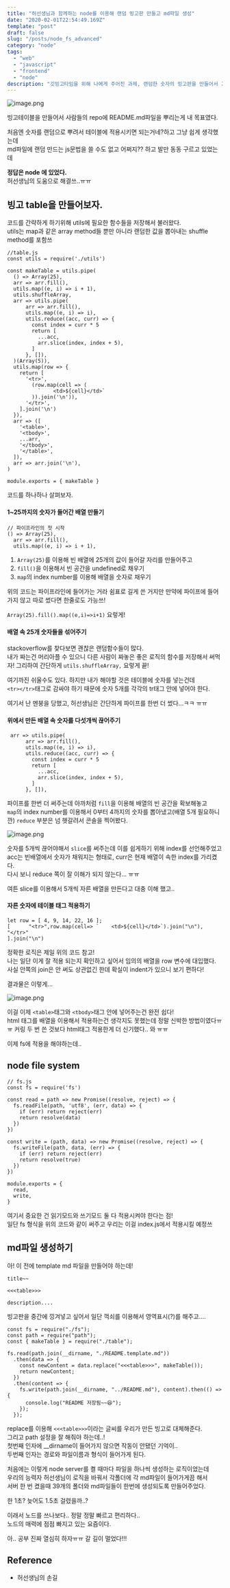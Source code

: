 ```yaml
---
title: "허선생님과 함께하는 node를 이용해 랜덤 빙고판 만들고 md파일 생성"
date: "2020-02-01T22:54:49.169Z"
template: "post"
draft: false
slug: "/posts/node_fs_advanced"
category: "node"
tags:
  - "web"
  - "javascript"
  - "frontend"
  - "node"
description: "깃빙고타임을 위해 나에게 주어진 과제, 랜덤한 숫자의 빙고판을 만들어서 그걸 40명의 repo에 md파일로 뿌리기. 처음엔 쉽게만 생각했는데 도저히 아이디어가 떠오르지 않았던 것... 또다시 허선생님의 도움을 받았다 ㅠㅠ"
---
```


![image.png](https://images.velog.io/post-images/dooreplay/0b9dc850-45ad-11ea-80bd-fb4dd3073590/image.png)

빙고테이블을 만들어서 사람들의 repo에 README.md파일을 뿌리는게 내 목표였다.<br />

처음엔 숫자를 랜덤으로 뿌려서 테이블에 적용시키면 되는거네?하고 그냥 쉽게 생각했는데<br />
md파일에 랜덤 만드는 js문법을 쓸 수도 없고 어쩌지?? 하고 발만 동동 구르고 있었는데

<b>정답은 node 에 있었다.</b> <br />
허선생님의 도움으로 해결쓰..ㅠㅠ

## 빙고 table을 만들어보자.

코드를 간략하게 하기위해 utils에 필요한 함수들을 저장해서 불러왔다.<br />
utils는 map과 같은 array method들 뿐만 아니라 랜덤한 값을 뽑아내는 shuffle method를 포함쓰

```
//table.js
const utils = require('./utils')

const makeTable = utils.pipe(
  () => Array(25),
  arr => arr.fill(),
  utils.map((e, i) => i + 1),
  utils.shuffleArray,
  arr => utils.pipe(
      arr => arr.fill(),
      utils.map((e, i) => i),
      utils.reduce((acc, curr) => {
        const index = curr * 5
        return [
          ...acc,
          arr.slice(index, index + 5),
        ]
      }, []),
  )(Array(5)),
  utils.map(row => {
    return [
      '<tr>',
        (row.map(cell => (
          `    <td>${cell}</td>`
        )).join('\n')),
      '</tr>',
    ].join('\n')
  }),
  arr => ([
    '<table>',
    '<tbody>',
    ...arr,
    '</tbody>',
    '</table>',
  ]),
  arr => arr.join('\n'),
)

module.exports = { makeTable }

```

코드를 하나하나 살펴보자.

#### 1~25까지의 숫자가 들어간 배열 만들기

```
// 파이프라인의 첫 시작
() => Array(25),
  arr => arr.fill(),
  utils.map((e, i) => i + 1),
```

1. `Array(25)`를 이용해 빈 배열에 25개의 값이 들어갈 자리를 만들어주고
2. `fill()`을 이용해서 빈 공간을 undefined로 채우기
3. `map`의 index number를 이용해 배열을 숫자로 채우기

위의 코드는 파이프라인에 들어가는 거라 쉼표로 길게 쓴 거지만
만약에 파이프에 들어가지 않고 따로 썼다면 한줄로도 가능쓰!

`Array(25).fill().map((e,i)=>i+1)` 요렇게!

#### 배열 속 25개 숫자들을 섞어주기

stackoverflow를 찾다보면 괜찮은 랜덤함수들이 많다.<br />
내가 짜는건 머리아플 수 있으니 다른 사람이 짜놓은 좋은 로직의 함수를 저장해서 써먹자!
그리하여 간단하게 `utils.shuffleArray,` 요렇게 끝!

여기까진 쉬울수도 있다. 하지만 내가 해야할 것은 테이블에 숫자를 넣는건데<br />
`<tr></tr>`태그로 감싸야 하기 때문에 숫자 5개를 각각의 tr태그 안에 넣어야 한다.<br />

여기서 난 멘붕을 당했고, 허선생님은 간단하게 파이프를 한번 더 썼다...ㅋㅋ ㅠㅠ

#### 위에서 만든 배열 속 숫자를 다섯개씩 끊어주기

```
 arr => utils.pipe(
      arr => arr.fill(),
      utils.map((e, i) => i),
      utils.reduce((acc, curr) => {
        const index = curr * 5
        return [
          ...acc,
          arr.slice(index, index + 5),
        ]
      }, []),
```

파이프를 한번 더 써주는데 아까처럼 `fill`을 이용해 배열의 빈 공간을 확보해놓고<br />
`map`의 index number를 이용해서 0부터 4까지의 숫자를 뽑아냈고(배열 5개 필요하니깐)
`reduce` 부분은 넘 헷갈려서 콘솔을 찍어봤다.

![image.png](https://images.velog.io/post-images/dooreplay/da9a9240-45bd-11ea-9028-7b7f1a1316b1/image.png)

숫자를 5개씩 끊어야해서 `slice`를 써주는데 이를 쉽게하기 위해 index를 선언해주었고<br />
acc는 빈배열에서 숫자가 채워지는 형태로, curr은 현재 배열이 속한 index를 가리켰다.<br />
다시 보니 reduce 쪽이 잘 이해가 되지 않는다... ㅠㅠ<br />

여튼 slice를 이용해서 5개씩 자른 배열을 만든다고 대충 이해 했고..

#### 자른 숫자에 테이블 태그 적용하기

```
let row = [ 4, 9, 14, 22, 16 ];
[      "<tr>",row.map(cell=> `    <td>${cell}</td>`).join("\n"),      "</tr>"
].join("\n")
```

정확한 로직은 제일 위의 코드 참고!<br />
나는 일단 이게 잘 적용 되는지 확인하고 싶어서 임의의 배열을 row 변수에 대입했다.<br />
사실 안쪽의 join은 안 써도 상관없긴 한데 확실이 indent가 있으니 보기 편하다!<br />

결과물은 이렇게...

![image.png](https://images.velog.io/post-images/dooreplay/006c9730-45c2-11ea-a464-71d1a081527a/image.png)

이걸 이제 `<table>`태그와 `<tbody>`태그 안에 넣어주는건 완전 쉽다!<br />
html 태그를 배열을 이용해서 적용하는건 생각지도 못했는데 정말 신박한 방법이였다ㅠㅠ
커링 두 번 쓴 것보다 html태그 적용한게 더 신기했다.. 와 ㅠㅠ

이제 fs에 적용을 해야하는데..

## node file system

```
// fs.js
const fs = require('fs')

const read = path => new Promise((resolve, reject) => {
  fs.readFile(path, 'utf8', (err, data) => {
    if (err) return reject(err)
    return resolve(data)
  })
})

const write = (path, data) => new Promise((resolve, reject) => {
  fs.writeFile(path, data, (err) => {
    if (err) return reject(err)
    return resolve(true)
  })
})

module.exports = {
  read,
  write,
}
```

여기서 중요한 건 읽기모드와 쓰기모드 둘 다 적용시켜야 한다는 점!<br />
일단 fs 형식을 위의 코드와 같이 써주고 우리는 이걸 index.js에서 적용시킬 예정쓰

## md파일 생성하기

아! 이 전에 template md 파일을 만들어야 하는데!

```
title~~

<<<table>>>

description....

```

빙고판을 중간에 낑겨넣고 싶어서 일단 꺽쇠를 이용해서 영역표시(?)를 해주고....

```
const fs = require("./fs");
const path = require("path");
const { makeTable } = require("./table");

fs.read(path.join(__dirname, "./README.template.md"))
  .then(data => {
    const newContent = data.replace("<<<table>>>", makeTable());
    return newContent;
  })
  .then(content => {
    fs.write(path.join(__dirname, "../README.md"), content).then(() => {
      console.log("README 저장됨~~😆");
    });
  });
```

replace를 이용해 `<<<table>>>`이라는 글씨를 우리가 만든 빙고로 대체해준다.<br />
그리고 path 설정을 잘 해줘야 하는데..!<br />
첫번째 인자에 \_\_dirname이 들어가지 않으면 작동이 안됐던 기억이..<br />
두번째 인자는 경로와 파일이름과 형식이 들어가게 된다.

처음에는 이렇게 node server를 켤 때마다 파일을 하나씩 생성하는 로직이었는데<br />
우리의 능력자 허선생님이 로직을 바꿔서 각폴더에 각 md파일이 들어가게끔 해서<br />
서버 한 번 켰을때 39개의 폴더와 md파일들이 한번에 생성되도록 만들어주었다.<br />

한 1초? 늦어도 1.5초 걸렸을까..?

이래서 노드를 쓰나보다.. 정말 정말 빠르고 편리하다..<br />
노드의 매력에 점점 빠지고 있는 요즘이다.

아.. 공부 진짜 열심히 하자ㅠㅠ 갈 길이 멀었다!!!

## Reference

- 허선생님의 손길
